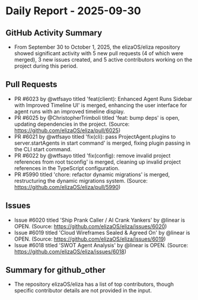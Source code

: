 # Daily Report - 2025-09-30

## GitHub Activity Summary
- From September 30 to October 1, 2025, the elizaOS/eliza repository showed significant activity with 5 new pull requests (4 of which were merged), 3 new issues created, and 5 active contributors working on the project during this period.

## Pull Requests
- PR #6023 by @wtfsayo titled 'feat(client): Enhanced Agent Runs Sidebar with Improved Timeline UI' is merged, enhancing the user interface for agent runs with an improved timeline display.
- PR #6025 by @ChristopherTrimboli titled 'feat: bump deps' is open, updating dependencies in the project. (Source: https://github.com/elizaOS/eliza/pull/6025)
- PR #6021 by @wtfsayo titled 'fix(cli): pass ProjectAgent.plugins to server.startAgents in start command' is merged, fixing plugin passing in the CLI start command.
- PR #6022 by @wtfsayo titled 'fix(config): remove invalid project references from root tsconfig' is merged, cleaning up invalid project references in the TypeScript configuration.
- PR #5990 titled 'chore: refactor dynamic migrations' is merged, restructuring the dynamic migrations system. (Source: https://github.com/elizaOS/eliza/pull/5990)

## Issues
- Issue #6020 titled 'Ship Prank Caller / AI Crank Yankers' by @linear is OPEN. (Source: https://github.com/elizaOS/eliza/issues/6020)
- Issue #6019 titled 'Cloud Wireframes Sealed & Agreed On' by @linear is OPEN. (Source: https://github.com/elizaOS/eliza/issues/6019)
- Issue #6018 titled 'SWOT Agent Analysis' by @linear is OPEN. (Source: https://github.com/elizaOS/eliza/issues/6018)

## Summary for github_other
- The repository elizaOS/eliza has a list of top contributors, though specific contributor details are not provided in the input.